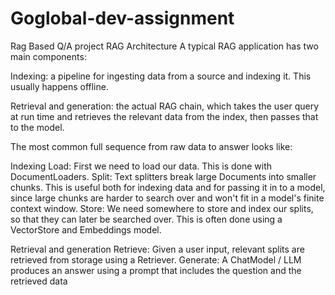 # Goglobal-dev-assignment
Rag Based Q/A project 
RAG Architecture
A typical RAG application has two main components:

Indexing: a pipeline for ingesting data from a source and indexing it. This usually happens offline.

Retrieval and generation: the actual RAG chain, which takes the user query at run time and retrieves the relevant data from the index, then passes that to the model.

The most common full sequence from raw data to answer looks like:

Indexing
Load: First we need to load our data. This is done with DocumentLoaders.
Split: Text splitters break large Documents into smaller chunks. This is useful both for indexing data and for passing it in to a model, since large chunks are harder to search over and won't fit in a model's finite context window.
Store: We need somewhere to store and index our splits, so that they can later be searched over. This is often done using a VectorStore and Embeddings model.

Retrieval and generation
Retrieve: Given a user input, relevant splits are retrieved from storage using a Retriever.
Generate: A ChatModel / LLM produces an answer using a prompt that includes the question and the retrieved data

